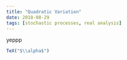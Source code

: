 ```yaml
---
title: "Quadratic Variation"
date: 2018-08-29
tags: [stochastic processes, real analysis]
---
```

yeppp
```r
TeX("$\\alpha$")
```
